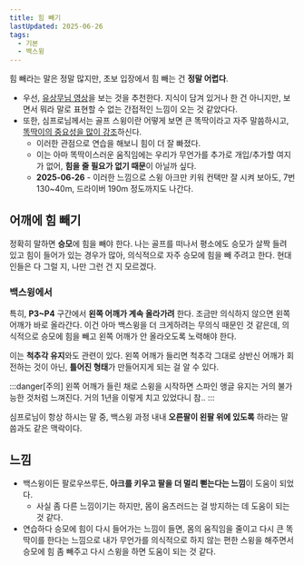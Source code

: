 ```yaml
---
title: 힘 빼기
lastUpdated: 2025-06-26
tags:
  - 기본
  - 백스윙
---
```


힘 빼라는 말은 정말 많지만, 초보 입장에서 힘 빼는 건 **정말 어렵다**.

- 우선, [유상무님 영상](https://www.youtube.com/watch?v=zzmpEko9AwA)을 보는 것을 추천한다. 지식이 담겨 있거나 한 건 아니지만, 보면서 뭐라 말로 표현할 수 없는 간접적인 느낌이 오는 것 같았다다.
- 또한, 심프로님께서는 골프 스윙이란 어떻게 보면 큰 똑딱이라고 자주 말씀하시고, [똑딱이의 중요성을 많이 강조](https://www.youtube.com/watch?v=ZTDDm_wYpeY)하신다.
  - 이러한 관점으로 연습을 해보니 힘이 더 잘 빠졌다.
  - 이는 아마 똑딱이스러운 움직임에는 우리가 무언가를 추가로 개입/추가할 여지가 없어, **힘을 줄 필요가 없기 때문**이 아닐까 싶다.
  - **2025-06-26** - 이러한 느낌으로 스윙 아크만 키워 컨택만 잘 시켜 보아도, 7번 130~40m, 드라이버 190m 정도까지도 나간다.

## 어깨에 힘 빼기

정확히 말하면 **승모**에 힘을 빼야 한다. 나는 골프를 떠나서 평소에도 승모가 살짝 들려 있고 힘이 들어가 있는 경우가 많아, 의식적으로 자주 승모에 힘을 빼 주려고 한다. 현대인들은 다 그럴 지, 나만 그런 건 지 모르겠다.

### 백스윙에서

특히, **P3~P4** 구간에서 **왼쪽 어깨가 계속 올라가려** 한다. 조금만 의식하지 않으면 왼쪽 어깨가 바로 올라간다. 이건 아마 백스윙을 더 크게하려는 무의식 때문인 것 같은데, 의식적으로 승모에 힘을 빼고 왼쪽 어깨가 안 올라오도록 노력해야 한다.

이는 **척추각 유지**와도 관련이 있다. 왼쪽 어깨가 들리면 척추각 그대로 상반신 어깨가 회전하는 것이 아닌, **틀어진 형태**가 만들어지게 되는 걸 알 수 있다.

:::danger[주의]
왼쪽 어깨가 들린 채로 스윙을 시작하면 스파인 앵글 유지는 거의 불가능한 것처럼 느껴진다. 거의 1년을 이렇게 치고 있었다니 참..
:::

심프로님이 항상 하시는 말 중, 백스윙 과정 내내 **오른팔이 왼팔 위에 있도록** 하라는 말씀과도 같은 맥락이다.

## 느낌

- 백스윙이든 팔로우쓰루든, **아크를 키우고 팔을 더 멀리 뻗는다는 느낌**이 도움이 되었다.
  - 사실 좀 다른 느낌이기는 하지만, 몸이 움츠러드는 걸 방지하는 데 도움이 되는 것 같다.
- 연습하다 승모에 힘이 다시 들어가는 느낌이 들면, 몸의 움직임을 줄이고 다시 큰 똑딱이를 한다는 느낌으로 내가 무언가를 의식적으로 하지 않는 편한 스윙을 해주면서 승모에 힘 좀 빼주고 다시 스윙을 하면 도움이 되는 것 같다.
